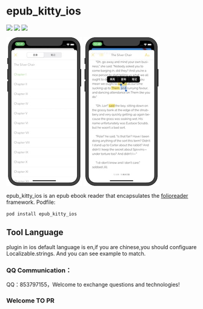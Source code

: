 # epub_kitty_ios

![](https://img.shields.io/badge/build-passing-brightgreen)
![](https://img.shields.io/badge/version-0.1.0-orange)
![](https://img.shields.io/badge/platform-ios-lightgrey)


![](1.jpeg)
![](2.jpeg)


epub_kitty_ios is an epub ebook reader that encapsulates the [folioreader](https://folioreader.github.io/FolioReaderKit/) framework. 
Podfile:

	pod install epub_kitty_ios

## Tool Language
plugin in ios default language is en,if you are chinese,you should configuare Localizable.strings. And you can see example to match.

 
### QQ Communication：
QQ：853797155，Welcome to exchange questions and technologies!

### Welcome TO PR
	
